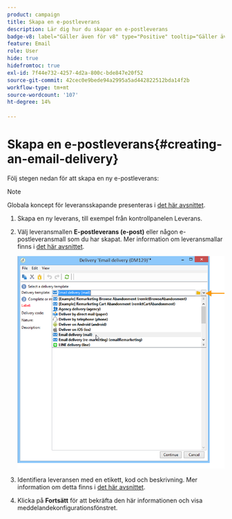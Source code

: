 ```yaml
---
product: campaign
title: Skapa en e-postleverans
description: Lär dig hur du skapar en e-postleverans
badge-v8: label="Gäller även för v8" type="Positive" tooltip="Gäller även Campaign v8"
feature: Email
role: User
hide: true
hidefromtoc: true
exl-id: 7f44e732-4257-4d2a-800c-bde847e20f52
source-git-commit: 42cec0e9bede94a2995a5ad442822512bda14f2b
workflow-type: tm+mt
source-wordcount: '107'
ht-degree: 14%

---
```


# Skapa en e-postleverans{#creating-an-email-delivery}

Följ stegen nedan för att skapa en ny e-postleverans:

>[!NOTE]
>
>Globala koncept för leveransskapande presenteras i [det här avsnittet](steps-about-delivery-creation-steps.md).

1. Skapa en ny leverans, till exempel från kontrollpanelen Leverans.
1. Välj leveransmallen **E-postleverans (e-post)** eller någon e-postleveransmall som du har skapat. Mer information om leveransmallar finns i [det här avsnittet](about-templates.md).

   ![](assets/s_ncs_user_wizard_email01_1.png)

1. Identifiera leveransen med en etikett, kod och beskrivning. Mer information om detta finns i [det här avsnittet](steps-create-and-identify-the-delivery.md#identifying-the-delivery).
1. Klicka på **Fortsätt** för att bekräfta den här informationen och visa meddelandekonfigurationsfönstret.
